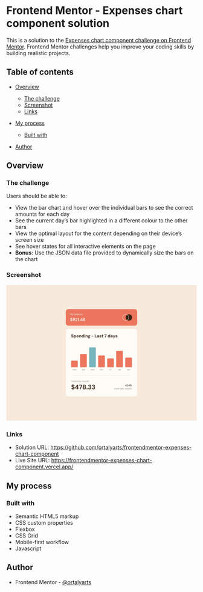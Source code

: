 # Frontend Mentor - Expenses chart component solution

This is a solution to the [Expenses chart component challenge on Frontend Mentor](https://www.frontendmentor.io/challenges/expenses-chart-component-e7yJBUdjwt). Frontend Mentor challenges help you improve your coding skills by building realistic projects. 

## Table of contents

- [Overview](#overview)
  - [The challenge](#the-challenge)
  - [Screenshot](#screenshot)
  - [Links](#links)
- [My process](#my-process)
  - [Built with](#built-with)

- [Author](#author)


## Overview

### The challenge

Users should be able to:

- View the bar chart and hover over the individual bars to see the correct amounts for each day
- See the current day’s bar highlighted in a different colour to the other bars
- View the optimal layout for the content depending on their device’s screen size
- See hover states for all interactive elements on the page
- **Bonus**: Use the JSON data file provided to dynamically size the bars on the chart

### Screenshot

![](./images/screenshot.jpg)


### Links

- Solution URL: https://github.com/ortalyarts/frontendmentor-expenses-chart-component
- Live Site URL: https://frontendmentor-expenses-chart-component.vercel.app/

## My process

### Built with

- Semantic HTML5 markup
- CSS custom properties
- Flexbox
- CSS Grid
- Mobile-first workflow
- Javascript



## Author

- Frontend Mentor - [@ortalyarts](https://www.frontendmentor.io/profile/ortalyarts)
